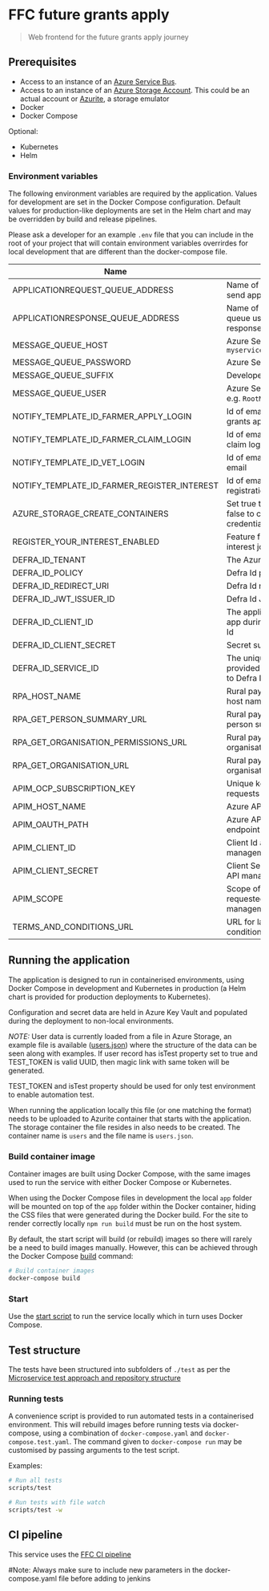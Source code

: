 # FFC future grants apply

> Web frontend for the future grants apply journey

## Prerequisites

- Access to an instance of an
  [Azure Service Bus](https://docs.microsoft.com/en-us/azure/service-bus-messaging/).
- Access to an instance of an
  [Azure Storage Account](https://docs.microsoft.com/en-us/azure/storage/common/storage-account-overview).
  This could be an actual account or
  [Azurite](https://docs.microsoft.com/en-us/azure/storage/common/storage-use-azurite),
  a storage emulator
- Docker
- Docker Compose

Optional:

- Kubernetes
- Helm

### Environment variables

The following environment variables are required by the application.
Values for development are set in the Docker Compose configuration. Default
values for production-like deployments are set in the Helm chart and may be
overridden by build and release pipelines.

Please ask a developer for an example `.env` file that you can include in the root of your project that will contain environment variables overrirdes for local development that are different than the docker-compose file.

| Name                                        | Description                                                                                      |
| ------------------------------------------- | ------------------------------------------------------------------------------------------------ |
| APPLICATIONREQUEST_QUEUE_ADDRESS            | Name of message queue used to send application requests                                          |
| APPLICATIONRESPONSE_QUEUE_ADDRESS           | Name of session enabled message queue used to receive application responses                      |
| MESSAGE_QUEUE_HOST                          | Azure Service Bus hostname, e.g. `myservicebus.servicebus.windows.net`                           |
| MESSAGE_QUEUE_PASSWORD                      | Azure Service Bus SAS policy key                                                                 |
| MESSAGE_QUEUE_SUFFIX                        | Developer initials                                                                               |
| MESSAGE_QUEUE_USER                          | Azure Service Bus SAS policy name, e.g. `RootManageSharedAccessKey`                              |
| NOTIFY_TEMPLATE_ID_FARMER_APPLY_LOGIN       | Id of email template used for future grants apply login email                                    |
| NOTIFY_TEMPLATE_ID_FARMER_CLAIM_LOGIN       | Id of email template used for farmer claim login email                                           |
| NOTIFY_TEMPLATE_ID_VET_LOGIN                | Id of email template used for vet login email                                                    |
| NOTIFY_TEMPLATE_ID_FARMER_REGISTER_INTEREST | Id of email template used for registration of interest                                           |
| AZURE_STORAGE_CREATE_CONTAINERS             | Set true to use connection string, false to connect using azure credentials for blobstorage      |
| REGISTER_YOUR_INTEREST_ENABLED              | Feature flag for the register your interest journey                                              |
| DEFRA_ID_TENANT                             | The Azure tenant for Defra Id                                                                    |
| DEFRA_ID_POLICY                             | Defra Id policy                                                                                  |
| DEFRA_ID_REDIRECT_URI                       | Defra Id redirect URI                                                                            |
| DEFRA_ID_JWT_ISSUER_ID                      | Defra Id JWT Issuer id                                                                           |
| DEFRA_ID_CLIENT_ID                          | The application ID assigned to your app during the registration with Defra Id                    |
| DEFRA_ID_CLIENT_SECRET                      | Secret supplied by Defra Id                                                                      |
| DEFRA_ID_SERVICE_ID                         | The unique identifier for your service provided as part of being on-boarded to Defra Id          |
| RPA_HOST_NAME                               | Rural payment agency api endpoint host name                                                      |
| RPA_GET_PERSON_SUMMARY_URL                  | Rural payment agency URL for the get person summary api                                          |
| RPA_GET_ORGANISATION_PERMISSIONS_URL        | Rural payment agency URL for the get organisation permissions api                                |
| RPA_GET_ORGANISATION_URL                    | Rural payment agency URL for the get organisation api                                            |
| APIM_OCP_SUBSCRIPTION_KEY                   | Unique key used to manage auth requests with Azure API management                                |
| APIM_HOST_NAME                              | Azure API management host name                                                                   |
| APIM_OAUTH_PATH                             | Azure API management authorisation endpoint path                                                 |
| APIM_CLIENT_ID                              | Client Id as registered with Azure API management                                                |
| APIM_CLIENT_SECRET                          | Client Secret as registered with Azure API management                                            |
| APIM_SCOPE                                  | Scope of the access token being requested from Azure API management                              |
| TERMS_AND_CONDITIONS_URL                    | URL for latest service terms and conditions                                                      |

## Running the application

The application is designed to run in containerised environments, using Docker
Compose in development and Kubernetes in production (a Helm chart is provided
for production deployments to Kubernetes).

Configuration and secret data are held in Azure Key Vault and populated during
the deployment to non-local environments.

_NOTE:_
User data is currently loaded from a file in Azure Storage, an example file is
available ([users.json](./data/users.json)) where the structure of the data can
be seen along with examples. If user record has isTest property set to true and
TEST_TOKEN is valid UUID, then magic link with same token will be generated.

TEST_TOKEN and isTest property should be used for only test environment to enable
automation test.

When running the application locally this file (or one matching the format)
needs to be uploaded to Azurite container that starts with the application. The
storage container the file resides in also needs to be created. The container
name is `users` and the file name is `users.json`.

### Build container image

Container images are built using Docker Compose, with the same images used to
run the service with either Docker Compose or Kubernetes.

When using the Docker Compose files in development the local `app` folder will
be mounted on top of the `app` folder within the Docker container, hiding the
CSS files that were generated during the Docker build. For the site to render
correctly locally `npm run build` must be run on the host system.

By default, the start script will build (or rebuild) images so there will
rarely be a need to build images manually. However, this can be achieved
through the Docker Compose
[build](https://docs.docker.com/compose/reference/build/) command:

```sh
# Build container images
docker-compose build
```

### Start

Use the [start script](./scripts/start) to run the service locally which in
turn uses Docker Compose.

## Test structure

The tests have been structured into subfolders of `./test` as per the
[Microservice test approach and repository structure](https://eaflood.atlassian.net/wiki/spaces/FPS/pages/1845396477/Microservice+test+approach+and+repository+structure)

### Running tests

A convenience script is provided to run automated tests in a containerised
environment. This will rebuild images before running tests via docker-compose,
using a combination of `docker-compose.yaml` and `docker-compose.test.yaml`.
The command given to `docker-compose run` may be customised by passing
arguments to the test script.

Examples:

```sh
# Run all tests
scripts/test

# Run tests with file watch
scripts/test -w
```

## CI pipeline

This service uses the
[FFC CI pipeline](https://github.com/DEFRA/ffc-jenkins-pipeline-library)

#Note: Always make sure to include new parameters in the docker-compose.yaml file before adding to jenkins
